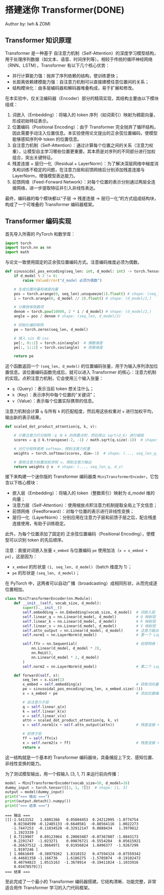 <!--Copyright © ZOMI 适用于[License](https://github.com/Infrasys-AI/AIInfra)版权许可-->

# 搭建迷你 Transformer(DONE)

Author by: lwh & ZOMI

## Transformer 知识原理

Transformer 是一种基于 自注意力机制（Self-Attention）的深度学习模型结构，用于处理序列数据（如文本、语音、时间序列等）。相较于传统的循环神经网络（RNN、LSTM），Transformer 有以下几个核心优势：

- 并行计算能力强：抛弃了序列依赖的结构，使训练更快；
- 长距离依赖建模能力强：自注意力机制可以直接建模任意位置间的关系；
- 结构模块化：由多层编码器和解码器堆叠构成，易于扩展和修改。

在本实验中，仅关注编码器（Encoder）部分的精简实现，其结构主要由以下模块组成：

1. 词嵌入（Embedding）：将输入的 token 序列（如词索引）映射为稠密向量，形成初始特征表示。
2. 位置编码（Positional Encoding）：由于 Transformer 完全抛弃了循环结构，因此需要手动注入位置信息。本实验使用论文提出的正余弦位置编码，使模型能够感知序列中 token 的位置信息。
3. 自注意力机制（Self-Attention）：通过计算每个位置之间的关系（注意力权重），让模型自主学习哪些位置更重要。其本质是对序列的不同部分进行加权组合，突出关键特征。
4. 残差连接 + 层归一化（Residual + LayerNorm）：为了解决深层网络中梯度消失和训练不稳定的问题，在注意力层和前馈网络后分别添加残差连接与 LayerNorm，增强模型表达能力。
5. 前馈网络（Feed-Forward Network）：对每个位置的表示分别通过两层全连接网络，进一步提取特征并引入非线性表达。

最终，编码器的每个模块都以“子层 → 残差连接 → 层归一化”的方式组成结构块，构成了一个可堆叠的 Transformer 编码器框架。

## Transformer 编码实现

首先导入所需的 PyTorch 和数学库：


```python
import torch
import torch.nn as nn
import math
```

与论文一致使用固定的正余弦位置编码方式。注意编码维度必须为偶数。


```python
def sinusoidal_pos_encoding(seq_len: int, d_model: int) -> torch.Tensor:
    if d_model % 2 != 0:
        raise ValueError("d_model 必须为偶数")

    # 生成位置向量和维度向量
    pos = torch.arange(0, seq_len).unsqueeze(1).float() # shape: (seq_len, 1)
    i = torch.arange(0, d_model // 2).float() # shape: (d_model/2,)

    # 计算频率除数项
    denom = torch.pow(10000, 2 * i / d_model) # shape: (d_model/2,)
    angle = pos / denom # shape: (seq_len, d_model/2)

    # 初始化编码矩阵
    pe = torch.zeros(seq_len, d_model)

    # 填入 sin 和 cos
    pe[:, 0::2] = torch.sin(angle)  # 偶数维度
    pe[:, 1::2] = torch.cos(angle)  # 奇数维度

    return pe
```

这个函数返回一个 `(seq_len, d_model)` 的位置编码张量，用于为输入序列添加位置信息。该位置编码函数完成后，就可以进入 Transformer 的核心：注意力机制的实现。点积注意力机制，它会使用三个输入张量：

- `q`（Query）：表示当前 token 想关注什么；
- `k`（Key）：表示序列中每个位置的“关键词”；
- `v`（Value）：表示每个位置实际携带的信息。

注意力机制会计算 `q` 与所有 `k` 的匹配程度，然后用这些权重对 `v` 进行加权平均，输出新的表示结果。


```python
def scaled_dot_product_attention(q, k, v):

    # 计算注意力打分矩阵：q 与 k 的转置点积，然后除以 sqrt(d_k) 进行缩放
    scores = q @ k.transpose(-2, -1) / math.sqrt(q.size(-1))  # shape: (..., seq_len_q, seq_len_k)

    # 对打分矩阵使用 softmax，得到注意力权重
    weights = torch.softmax(scores, dim=-1)  # shape: (..., seq_len_q, seq_len_k)

    # 使用注意力权重加权求和 v，得到注意力输出
    return weights @ v  # shape: (..., seq_len_q, d_v)

```

接下来构建一个迷你版的 Transformer 编码器类 `MiniTransformerEncoder`，它包含以下核心模块：

- 嵌入层（Embedding）：将输入的 token（整数索引）映射为 d_model 维的向量；
- 注意力层（Self-Attention）：使用缩放点积注意力机制提取全局上下文信息；
- 前馈网络（Feedforward）：对每个位置的表示进行非线性变换；
- 层归一化（LayerNorm）：分别应用在注意力子层和前馈子层之后，配合残差连接使用，有助于训练稳定。

此外，为每个位置添加了固定的 正余弦位置编码（Positional Encoding），使模型可以识别 token 的先后顺序。

注意：直接对词嵌入张量 `x_embed` 与位置编码 `pe` 使用加法（`x = x_embed + pe`），这是因为：

- `x_embed` 的形状是 `(1, seq_len, d_model)`（batch 维度为 1）；
- `pe` 的形状是 `(seq_len, d_model)`；

在 PyTorch 中，这两者可以自动广播（broadcasting）成相同形状，从而完成逐位置相加。


```python
class MiniTransformerEncoder(nn.Module):
    def __init__(self, vocab_size, d_model):
        super().__init__()
        self.embedding = nn.Embedding(vocab_size, d_model)  # 词嵌入层
        self.linear_q = nn.Linear(d_model, d_model)         # Q 映射层
        self.linear_k = nn.Linear(d_model, d_model)         # K 映射层
        self.linear_v = nn.Linear(d_model, d_model)         # V 映射层
        self.attn_output = nn.Linear(d_model, d_model)      # 注意力输出映射
        self.norm1 = nn.LayerNorm(d_model)                  # 第一个 LayerNorm

        self.ffn = nn.Sequential(                           # 前馈网络：两层全连接
            nn.Linear(d_model, d_model * 2),
            nn.ReLU(),
            nn.Linear(d_model * 2, d_model)
        )
        self.norm2 = nn.LayerNorm(d_model)                  # 第二个 LayerNorm

    def forward(self, x):
        seq_len = x.size(1)
        x_embed = self.embedding(x)                         # 获取词向量表示
        pe = sinusoidal_pos_encoding(seq_len, x_embed.size(-1))
        x = x_embed + pe                                    # 添加位置编码

        # 自注意力子层
        q = self.linear_q(x)
        k = self.linear_k(x)
        v = self.linear_v(x)
        attn = scaled_dot_product_attention(q, k, v)
        x = self.norm1(x + self.attn_output(attn))          # 残差连接 + LayerNorm

        # 前馈子层
        ff = self.ffn(x)
        x = self.norm2(x + ff)                              # 残差连接 + LayerNorm
        return x

```

这一结构就是一个基本的 Transformer 编码器块，具备捕捉上下文、感知位置、非线性变换的能力。

为了测试模型输出，用一个假输入 [3, 1, 7] 来运行前向传播：


```python
model = MiniTransformerEncoder(vocab_size=50, d_model=16)
dummy_input = torch.tensor([[3, 1, 7]])  # shape: [1, 3]
output = model(dummy_input)
print("=== 输出 ===")
print(output.detach().numpy())
print("=== 结束 ===")
```

    === 输出 ===
    [[[-1.5413152   1.6801366   0.05804453  0.24212095 -1.0774754
        0.02384599 -0.12485133 -0.6640581  -0.88564116  1.0022273
       -1.7447253  -0.11834528 -0.32912147  0.8888434   1.3979812
        1.1923339 ]
      [ 0.7319907   0.89123964  0.20003487 -0.07367807 -1.0843173
        0.2291747  -1.023271    0.09876721 -0.5554284   0.05615921
       -0.26637512 -1.0664971   0.01956824  1.8496377  -1.9267299
        1.9197246 ]
      [ 1.0861049  -0.38979262  1.8310152   0.47594324 -0.07559342
       -0.44681358 -1.166736    1.6186275  -1.5705074  -0.19102472
        0.40794823  1.0515163  -1.3678914  -0.19411024 -1.1033916
        0.03470579]]]
    === 结束 ===


至此完成了一个最小的 Transformer 编码器搭建。它结构清晰、功能完整，非常适合用作 Transformer 学习的入门代码框架。
